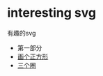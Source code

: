 # interesting svg
有趣的svg
- 第一部分
- [画个正方形](https://qianyinghuanmie.github.io/interestingJs/svg/demo1.html)
- [三个圈](https://qianyinghuanmie.github.io/interestingJs/svg/demo2.html)
